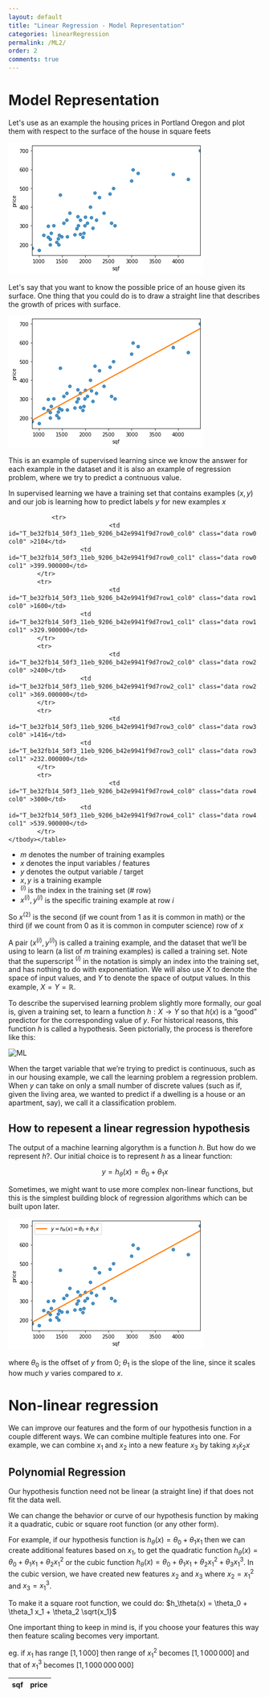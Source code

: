 ```yaml
---
layout: default
title: "Linear Regression - Model Representation"
categories: linearRegression
permalink: /ML2/
order: 2
comments: true
---
```


# Model Representation
Let's use as an example the housing prices in Portland Oregon and plot them with respect to the surface of the house in square feets


    
![png](ML-2-ModelRepresentation_files/ML-2-ModelRepresentation_2_0.png)
    


Let's say that you want to know the possible price of an house given its surface. One thing that you could do is to draw a straight line that describes the growth of prices with surface.


    
![png](ML-2-ModelRepresentation_files/ML-2-ModelRepresentation_4_0.png)
    


This is an example of supervised learning since we know the answer for each example in the dataset and it is also an example of regression problem, where we try to predict a contnuous value.

In supervised learning we have a training set that contains examples $(x, y)$ and our job is learning how to predict labels $y$ for new examples $x$




<style  type="text/css" >
#T_be32fb14_50f3_11eb_9206_b42e9941f9d7row0_col0,#T_be32fb14_50f3_11eb_9206_b42e9941f9d7row0_col1,#T_be32fb14_50f3_11eb_9206_b42e9941f9d7row1_col0,#T_be32fb14_50f3_11eb_9206_b42e9941f9d7row1_col1,#T_be32fb14_50f3_11eb_9206_b42e9941f9d7row2_col0,#T_be32fb14_50f3_11eb_9206_b42e9941f9d7row2_col1,#T_be32fb14_50f3_11eb_9206_b42e9941f9d7row3_col0,#T_be32fb14_50f3_11eb_9206_b42e9941f9d7row3_col1,#T_be32fb14_50f3_11eb_9206_b42e9941f9d7row4_col0,#T_be32fb14_50f3_11eb_9206_b42e9941f9d7row4_col1{
            text-align:  left;
        }</style><table id="T_be32fb14_50f3_11eb_9206_b42e9941f9d7" ><thead>    <tr>        <th class="col_heading level0 col0" >sqf</th>        <th class="col_heading level0 col1" >price</th>    </tr></thead><tbody>
                <tr>
                                <td id="T_be32fb14_50f3_11eb_9206_b42e9941f9d7row0_col0" class="data row0 col0" >2104</td>
                        <td id="T_be32fb14_50f3_11eb_9206_b42e9941f9d7row0_col1" class="data row0 col1" >399.900000</td>
            </tr>
            <tr>
                                <td id="T_be32fb14_50f3_11eb_9206_b42e9941f9d7row1_col0" class="data row1 col0" >1600</td>
                        <td id="T_be32fb14_50f3_11eb_9206_b42e9941f9d7row1_col1" class="data row1 col1" >329.900000</td>
            </tr>
            <tr>
                                <td id="T_be32fb14_50f3_11eb_9206_b42e9941f9d7row2_col0" class="data row2 col0" >2400</td>
                        <td id="T_be32fb14_50f3_11eb_9206_b42e9941f9d7row2_col1" class="data row2 col1" >369.000000</td>
            </tr>
            <tr>
                                <td id="T_be32fb14_50f3_11eb_9206_b42e9941f9d7row3_col0" class="data row3 col0" >1416</td>
                        <td id="T_be32fb14_50f3_11eb_9206_b42e9941f9d7row3_col1" class="data row3 col1" >232.000000</td>
            </tr>
            <tr>
                                <td id="T_be32fb14_50f3_11eb_9206_b42e9941f9d7row4_col0" class="data row4 col0" >3000</td>
                        <td id="T_be32fb14_50f3_11eb_9206_b42e9941f9d7row4_col1" class="data row4 col1" >539.900000</td>
            </tr>
    </tbody></table>



* $m$ denotes the number of training examples 
* $x$ denotes the input variables / features
* $y$ denotes the output variable / target
* $x, y$ is a training example
* $^{(i)}$ is the index in the training set (# row) 
* $x^{(i)}, y^{(i)}$ is the specific training example at row $i$

So $x^{(2)}$ is the second (if we count from 1 as it is common in math) or the third (if we count from 0 as it is common in computer science) row of $x$

  
A pair $\left(x^{(i)} , y^{(i)}\right)$ is called a training example, and the dataset that we’ll be using to learn (a list of $m$ training examples) is called a training set. Note that the superscript $^{(i)}$ in the notation is simply an index into the training set, and has nothing to do with exponentiation. We will also use $X$ to denote the space of input values, and $Y$ to denote the space of output values. In this example, $X = Y = \mathbb{R}$. 

To describe the supervised learning problem slightly more formally, our goal is, given a training set, to learn a function $h : X \to Y$ so that $h(x)$ is a “good” predictor for the corresponding value of $y$. For historical reasons, this function $h$ is called a hypothesis. Seen pictorially, the process is therefore like this:

![ML](./data/img/ML-flowchart.png)

When the target variable that we’re trying to predict is continuous, such as in our housing example, we call the learning problem a regression problem. When $y$ can take on only a small number of discrete values (such as if, given the living area, we wanted to predict if a dwelling is a house or an apartment, say), we call it a classification problem.

## How to repesent a linear regression hypothesis
The output of a machine learning algorythm is a function $h$. But how do we represent $h$?. Our initial choice is to represent $h$ as a linear function:

$$y = h_\theta(x) = \theta_0 + \theta_1x$$

Sometimes, we might want to use more complex non-linear functions, but this is the simplest building block of regression algorithms which can be built upon later.


    
![png](ML-2-ModelRepresentation_files/ML-2-ModelRepresentation_11_0.png)
    


where $\theta_0$ is the offset of $y$ from 0; $\theta_1$ is the slope of the line, since it scales how much $y$ varies compared to $x$.

# Non-linear regression
We can improve our features and the form of our hypothesis function in a couple different ways. We can combine multiple features into one. For example, we can combine $x_1$ and $x_2$ into a new feature $x_3$ by taking $x_1 \dot x_2x$

## Polynomial Regression
Our hypothesis function need not be linear (a straight line) if that does not fit the data well.

We can change the behavior or curve of our hypothesis function by making it a quadratic, cubic or square root function (or any other form).

For example, if our hypothesis function is $h_\theta(x) = \theta_0 + \theta_1 x_1$ then we can create additional features based on $x_1$, to get the quadratic function $h_\theta(x) = \theta_0 + \theta_1 x_1 + \theta_2 x_1^2$ or the cubic function $h_\theta(x) = \theta_0 + \theta_1 x_1 + \theta_2 x_1^2 + \theta_3 x_1^3$. In the cubic version, we have created new features $x_2$ and $x_3$ where $x_2 = x_1^2$ and $x_3 = x_1^3$. 

To make it a square root function, we could do: $h_\theta(x) = \theta_0 + \theta_1 x_1 + \theta_2 \sqrt{x_1}$

One important thing to keep in mind is, if you choose your features this way then feature scaling becomes very important.

eg. if $x_1$ has range $[1, 1\,000]$ then range of $x_1^2$ becomes $[1, 1\,000\,000]$ and that of $x_1^3$ becomes $[1, 1\,000\,000\,000]$

